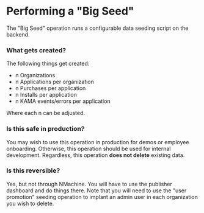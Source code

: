 # Performing a "Big Seed"

The "Big Seed" operation runs a configurable data seeding script on the backend.

### What gets created?

The following things get created:
- n Organizations
- n Applications per organization
- n Purchases per application
- n Installs per application
- n KAMA events/errors per application

Where each n can be adjusted. 

### Is this safe in production?

You may wish to use this operation in production for demos
or employee onboarding. Otherwise, this operation should
be used for internal development. Regardless, this operation
**does not delete** existing data.

### Is this reversible?

Yes, but not through NMachine. You will have to use the 
publisher dashboard and do things there. Note that you will need
to use the "user promotion" seeding operation to implant an admin
user in each organization you wish to delete. 
